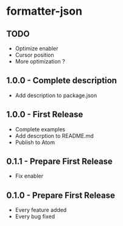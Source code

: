 # formatter-json

## TODO

*   Optimize enabler
*   Cursor position
*   More optimization ?

## 1.0.0 - Complete description

*   Add description to package.json

## 1.0.0 - First Release

*   Complete examples
*   Add descrption to README.md
*   Publish to Atom

## 0.1.1 - Prepare First Release

*   Fix enabler

## 0.1.0 - Prepare First Release

*   Every feature added
*   Every bug fixed
